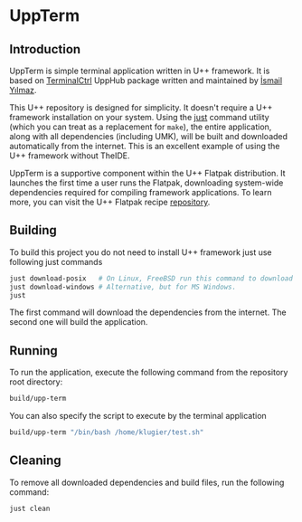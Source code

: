# UppTerm

## Introduction
UppTerm is simple terminal application written in U++ framework. It is based on [TerminalCtrl](https://github.com/ismail-yilmaz/Terminal) UppHub package written and maintained by [İsmail Yılmaz](https://github.com/ismail-yilmaz/).

This U++ repository is designed for simplicity. It doesn't require a U++ framework installation on your system. Using the [just](https://github.com/casey/just) command utility  (which you can treat as a replacement for `make`), the entire application, along with all dependencies (including UMK), will be built and downloaded automatically from the internet. This is an excellent example of using the U++ framework without TheIDE.

UppTerm is a supportive component within the U++ Flatpak distribution. It launches the first time a user runs the Flatpak, downloading system-wide dependencies required for compiling framework applications. To learn more, you can visit the U++ Flatpak recipe [repository](https://github.com/flathub/org.ultimatepp.TheIDE).

## Building 
To build this project you do not need to install U++ framework just use following just commands
```bash
just download-posix   # On Linux, FreeBSD run this command to download required dependencies
just download-windows # Alternative, but for MS Windows.
just 
```

The first command will download the dependencies from the internet. The second one will build the application.

## Running
To run the application, execute the following command from the repository root directory:
```bash
build/upp-term
```

You can also specify the script to execute by the terminal application
```bash
build/upp-term "/bin/bash /home/klugier/test.sh"
```

## Cleaning
To remove all downloaded dependencies and build files, run the following command:
```bash
just clean
```
